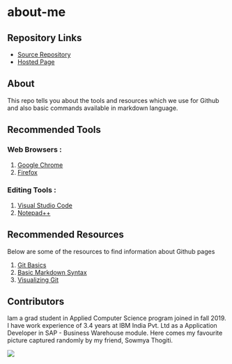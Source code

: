 # about-me

## Repository Links

- [Source Repository](https://github.com/prasadbobbilla/about-me)
- [Hosted Page](https://prasadbobbilla.github.io/about-me/)

## About
This repo tells you about the tools and resources which we use for Github and also basic commands available in markdown language.

## Recommended Tools

### Web Browsers :
1. [Google Chrome](https://www.google.com/chrome/)
2. [Firefox](https://www.mozilla.org/en-US/firefox/)

### Editing Tools :
1. [Visual Studio Code](https://visualstudio.microsoft.com/downloads/)
2. [Notepad++](https://notepad-plus-plus.org/download/v7.7.1.html)

## Recommended Resources

Below are some of the resources to find information about Github pages

1. [Git Basics](https://www.codecademy.com/learn/learn-git)
2. [Basic Markdown Syntax](https://www.markdownguide.org/basic-syntax/#lists)
3. [Visualizing Git](http://git-school.github.io/visualizing-git/)

## Contributors

 Iam a grad student in Applied Computer Science program joined in fall 2019. I have work experience of 3.4 years at IBM India Pvt. Ltd as a Application Developer in SAP - Business Warehouse module. Here comes my favourite picture captured randomly by my friend, Sowmya Thogiti.
 
 ![](DSC_0331.JPG)


